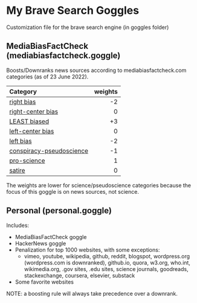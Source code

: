 # My Brave Search Goggles
Customization file for the brave search engine (in goggles folder)

## MediaBiasFactCheck (mediabiasfactcheck.goggle)
Boosts/Downranks news sources according to mediabiasfactcheck.com categories (as of 23 June 2022).

| **Category** | **weights** |  
| :--- | ---: |
[right bias](https://mediabiasfactcheck.com/right/) | -2 |
[right-center bias](https://mediabiasfactcheck.com/right-center/) | 0  |
[LEAST biased](https://mediabiasfactcheck.com/center/) | +3  |
[left-center bias](https://mediabiasfactcheck.com/leftcenter/) | 0  |
[left bias](https://mediabiasfactcheck.com/left/) | -2  |
[conspiracy-pseudoscience](https://mediabiasfactcheck.com/conspiracy/) | -1 |
[pro-science](https://mediabiasfactcheck.com/pro-science/) | 1 | 
[satire](https://mediabiasfactcheck.com/satire/) | 0  |

The weights are lower for science/pseudoscience categories because the focus of this goggle is on news sources, not science.

## Personal (personal.goggle) 
Includes:
- MediaBiasFactCheck goggle
- HackerNews goggle
- Penalization for top 1000 websites, with some exceptions:
    -  vimeo, youtube, wikipedia, github, reddit, blogspot, wordpress.org (wordpress.com is downranked), github.io, quora, w3.org, who.int, wikimedia.org, .gov sites, .edu sites, science journals, goodreads, stackexchange, coursera, elsevier, substack
- Some favorite websites

NOTE: a boosting rule will always take precedence over a downrank.
